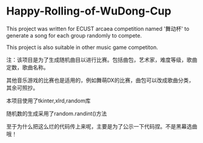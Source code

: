 # Happy-Rolling-of-WuDong-Cup
This project was written for ECUST arcaea competition named '舞动杯' to generate a song for each group randomly to compete. 

This project is also suitable in other music game competiton.

注：该项目是为了生成随机曲目以进行比赛。包括曲包，艺术家，难度等级，歌曲定数，歌曲名称。

其他音乐游戏的比赛也是适用的，例如舞萌DX的比赛，曲包可以改成歌曲分类，其余可照抄。

本项目使用了tkinter,xlrd,random库

随机数的生成采用了random.randint()方法

至于为什么把这么烂的代码传上来呢，主要是为了公示一下代码捏。不是黑幕选曲哦！
